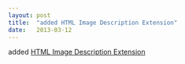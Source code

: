 ```yaml
---
layout: post
title:  "added HTML Image Description Extension"
date:   2013-03-12
---
```


added <a href="http://www.w3.org/TR/html-longdesc/">HTML Image Description Extension</a>